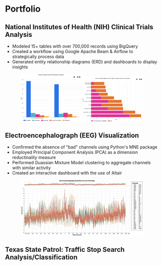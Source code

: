 # Portfolio 

## National Institutes of Health (NIH) Clinical Trials Analysis
- Modeled 15+ tables with over 700,000 records using BigQuery
- Created a workflow using Google Apache Beam & Airflow to strategically process data 
- Generated entity relationship diagrams (ERD) and dashboards to display insights

<p align="center">
  <img src="images/overall_status.png" width="200"/>
  <img src="images/conditions.png" width="200"/> 
</p>

## Electroencephalograph (EEG) Visualization
- Confirmed the absence of "bad" channels using Python's MNE package 
- Employed Principal Component Analysis (PCA) as a dimension reductinality measure 
- Performed Guassian Mixture Model clustering to aggregate channels with similar activity 
- Created an interactive dashboard with the use of Altair 

<p align="center">
  <img src="images/preview.png" width="400"/>
</p>

## Texas State Patrol: Traffic Stop Search Analysis/Classification
